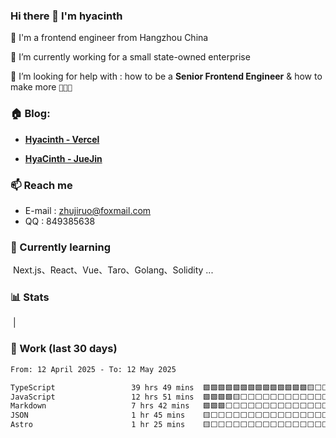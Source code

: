### Hi there 👋 I'm hyacinth

🫡 I'm a frontend engineer from Hangzhou China

🧰 I’m currently working for a small state-owned enterprise

🤔 I’m looking for help with :  how to be a **Senior Frontend Engineer** & how to make more `💸💸💸`



### 🏠 Blog:

- **[Hyacinth - Vercel](https://hyaciovo.vercel.app)**

- **[HyaCinth - JueJin](https://juejin.cn/user/4332545970820861)**



### 📫 Reach me

- E-mail :  zhujiruo@foxmail.com
- QQ : 849385638



### 🌱 Currently learning

​	Next.js、React、Vue、Taro、Golang、Solidity ...



### 📊 Stats

<img align="center" src="https://github-readme-stats.vercel.app/api?username=hyaciovo&show_icons=true&theme=buefy&hide_border=true" alt="" /> | <img align="center" src="https://github-readme-stats.vercel.app/api/top-langs/?username=hyaciovo&layout=compact&theme=buefy&hide_border=true" alt="" />


### 🧰 Work (last 30 days)
<!--START_SECTION:waka-->

```txt
From: 12 April 2025 - To: 12 May 2025

TypeScript                 39 hrs 49 mins  🟩🟩🟩🟩🟩🟩🟩🟩🟩🟩🟩🟩🟩🟩🟨⬜⬜⬜⬜⬜⬜⬜⬜⬜⬜   58.04 %
JavaScript                 12 hrs 51 mins  🟩🟩🟩🟩🟨⬜⬜⬜⬜⬜⬜⬜⬜⬜⬜⬜⬜⬜⬜⬜⬜⬜⬜⬜⬜   18.75 %
Markdown                   7 hrs 42 mins   🟩🟩🟩⬜⬜⬜⬜⬜⬜⬜⬜⬜⬜⬜⬜⬜⬜⬜⬜⬜⬜⬜⬜⬜⬜   11.25 %
JSON                       1 hr 45 mins    🟨⬜⬜⬜⬜⬜⬜⬜⬜⬜⬜⬜⬜⬜⬜⬜⬜⬜⬜⬜⬜⬜⬜⬜⬜   02.57 %
Astro                      1 hr 25 mins    🟨⬜⬜⬜⬜⬜⬜⬜⬜⬜⬜⬜⬜⬜⬜⬜⬜⬜⬜⬜⬜⬜⬜⬜⬜   02.08 %
```

<!--END_SECTION:waka-->
